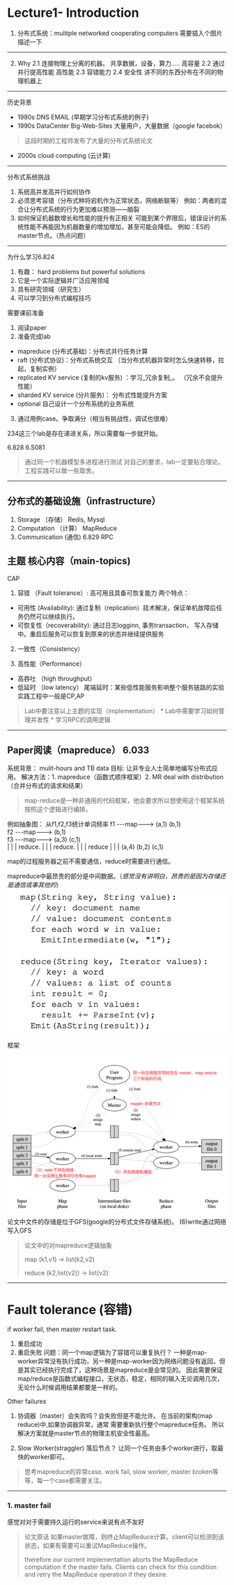 # Lecture1- Introduction
1. 分布式系统：mulitple networked cooperating computers 
需要插入个图片描述一下
*****

2. Why
2.1 连接物理上分离的机器。
共享数据，设备，算力.....
高容量
2.2  通过并行提高性能
高性能
2.3 容错能力
2.4 安全性
讲不同的东西分布在不同的物理机器上

******
历史背景
* 1980s DNS EMAIL (早期学习分布式系统的例子)
* 1990s DataCenter Big-Web-Sites
大量用户，大量数据（google facebok）
> 这段时期的工程师发布了大量的分布式系统论文
*  2000s cloud computing (云计算)

******
分布式系统挑战
1. 系统高并发高并行如何协作
2. 必须思考容错（分布式种将宕机作为正常状态，网络断联等）
例如：两者的混合让分布式系统的行为更加难以预测——脑裂 
3.  如何保证机器数增长和性能的提升有正相关
可能到某个界限后，错误设计的系统性能不再能因为机器数量的增加增加，甚至可能会降低。
例如：ES的master节点。（热点问题）

******
为什么学习6.824
1. 有趣： hard problems but powerful solutions
2. 它是一个实际逻辑并广泛应用领域
3. 具有研究领域（研究生）
4. 可以学习到分布式编程技巧

需要课前准备
1. 阅读paper
2. 准备完成lab
* mapreduce (分布式基础)：分布式并行任务计算
* raft (分布式协议)：分布式系统交互 （当分布式机器异常时怎么快速转移，拉起，复制实例）
* replicated KV service (复制的kv服务) ：学习_冗余复制_。 （冗余不会提升性能）
* sharded KV service (分片服务)： 分布式性能提升方案
* optional 自己设计一个分布系统的业务系统
3. 通过用例case。争取满分（相当有挑战性，调试也很难）

234这三个lab是存在递进关系，所以需要每一步就开始。

6.828
6.S081

> 通过同一个机器模型多进程进行测试
对自己的要求，lab一定要贴合理论。工程实践可以做一些取舍。
*******
## 分布式的基础设施（infrastructure）
 1. Storage （存储）
	Redis, Mysql
 3. Computation （计算）
    MapReduce
 4. Communication (通信) 6.829
	 RPC
## 主题 核心内容（main-topics)
CAP
1. 容错 （Fault tolerance）: 高可用且具备可恢复能力
两个特点：
* 可用性 (Availability): 
	通过复制（replication）技术解决，保证单机故障后任务仍然可以继续执行。
* 可恢复性（recoverability):
	通过日志logginn, 事务transaction， 写入存储中。重启后服务可以恢复到原来的状态并继续提供服务

2. 一致性（Consistency）

3. 高性能（Performance）
* 高吞吐 （high throughput）
* 低延时 （low latency）
	尾端延时：某些低性能服务影响整个服务链路的实验
实践工程中一般是CP,AP

>  Lab中要注意以上主题的实现（implementation）
	* Lab中需要学习如何管理并发性
	* 学习RPC的调用逻辑
******
## Paper阅读（mapreduce） 6.033
系统背景： mulit-hours and TB data
目标: 让非专业人士简单地编写分布式应用。
解决方法：1. mapreduce（函数式顺序框架）2. MR deal with distribution （合并分布式的请求和结果）
> map-reduce是一种非通用的代码框架，他会要求所以想使用这个框架系统按照这个逻辑进行编排。

例如抽象图： 从f1,f2,f3统计单词频率
f1 ---map---> (a,1)		(b,1)  				 
f2 ---map---> 			(b,1)                
f3 ---map---> (a,3)					(c,1)    
                            |           |          |
						reduce.   |		   |
							|		reduce.   |
							|			|       reduce
							|           |          |
						(a,4)	     (b,2)     (c,1)
						
map的过程服务器之前不需要通信，reduce时需要进行通信。

mapreduce中最昂贵的部分是中间数据。（_感觉没有讲明白，昂贵的是因为存储还是通信或事其他的_）
![Enter-image-description](./imgs/d0ed1b16-713a-470c-9024-172ccb3f576c.png)

框架
![Enter-image-description](./imgs/b9990245-da74-4918-b30b-ba8bd43e20aa.png)
论文中文件的存储是位于GFS(google的分布式文件存储系统)。 
(6)write通过网络写入GFS

> 论文中的对mapreduce逻辑抽象
> 
> map     (k1,v1)        ->  list(k2,v2)
> 
> reduce  (k2,list(v2))  ->  list(v2)
>

****

# Fault tolerance (容错)
if worker fail, then master restart task.
1. 重启成功
2. 重启失败
问题：同一个map逻辑为了容错可以重复执行？
一种是map-worker异常没有执行成功，另一种是map-worker因为网络问题没有返回，但是其实已经执行完成了，这种场景是mapreduce是会常见的。
因此需要保证map/reduce是函数式编程接口，无状态，稳定，相同的输入无论调用几次，无论什么时候调用结果都要是一样的。
 
 Other failures
 1. 协调器（master）会失败吗？会失败但是不能允许。
在当前的架构(map reduce)中,如果协调器异常，通常 需要重新执行整个mapreduce任务。
所以解决方案就是master节点的物理主机安全性最高。
 
 2.  Slow Worker(straggler) 落后节点？
 让同一个任务由多个worker进行，取最快的worker即可。

> 思考mapreduce的异常case. work fail, slow worker,  master broken等等，每一个case都需要关注。

****
### 1. master fail
感觉对对于需要持久运行的service来说有点不友好
>
> 论文原话
> 如果master故障，则终止MapReduce计算。client可以检测到该状态，如果有需要可以重试MapReduce操作。
>
> 
>therefore our current implementation aborts the MapReduce computation
> if the master fails. Clients can check for this condition
> and retry the MapReduce operation if they desire.
> 
